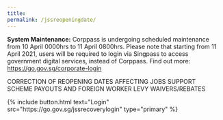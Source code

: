 ```yaml
---
title: 
permalink: /jssreopeningdate/
---
```


**System Maintenance:** Corppass is undergoing scheduled maintenance from 10 April 0000hrs to 11 April 0800hrs. Please note that starting from 11 April 2021, users will be required to login via Singpass to access government digital services, instead of Corppass. Find out more: <a href="https://go.gov.sg/corporate-login" target="_blank">https://go.gov.sg/corporate-login</a>



CORRECTION OF REOPENING DATES AFFECTING JOBS SUPPORT SCHEME PAYOUTS AND FOREIGN WORKER LEVY WAIVERS/REBATES


<p>
{% include button.html text="Login" src="https://go.gov.sg/jssrecoverylogin" type="primary" %}
</p>

<style>
.navbar>.bp-container{
display: none
}

.bp-footer.top-section{
display: none
}

.bp-footer{
display: none
}

.bp-breadcrumb{
display: none
}

.float-buttons{
    display: none
}

.wog--tabbed-button{
    display: none
}
</style>